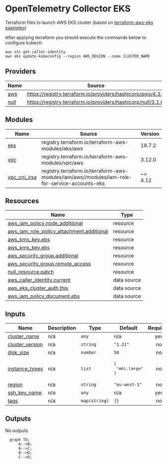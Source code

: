# OpenTelemetry Collector EKS

Terraform files to launch AWS EKS cluster (based on
[terraform-aws-eks examples](https://github.com/terraform-aws-modules/terraform-aws-eks/tree/v18.7.2/examples/eks_managed_node_group))

After applying terraform you should execute the commands below to configure kubectl:

```shell
aws sts get-caller-identity
aws eks update-kubeconfig --region AWS_REGION --name CLUSTER_NAME
```


## Providers

| Name | Source                                                     | Version |
|------|------------------------------------------------------------|---------|
| <a name="provider_aws"></a> [aws](#provider\_aws) | https://registry.terraform.io/providers/hashicorp/aws/4.3.0 | 4.3.0   |
| <a name="provider_null"></a> [null](#provider\_null) | https://registry.terraform.io/providers/hashicorp/null/3.1.0|  3.1.0  |

## Modules

| Name | Source | Version |
|------|--------|---------|
| <a name="module_eks"></a> [eks](#module\_eks) | registry.terraform.io/terraform-aws-modules/eks/aws | 18.7.2 |
| <a name="module_vpc"></a> [vpc](#module\_vpc) | registry.terraform.io/terraform-aws-modules/vpc/aws | 3.12.0 |
| <a name="module_vpc_cni_irsa"></a> [vpc\_cni\_irsa](#module\_vpc\_cni\_irsa) | registry.terraform.io/terraform-aws-modules/iam/aws//modules/iam-role-for-service-accounts-eks | ~> 4.12 |

## Resources

| Name | Type |
|------|------|
| [aws_iam_policy.node_additional](https://registry.terraform.io/providers/hashicorp/aws/latest/docs/resources/iam_policy) | resource |
| [aws_iam_role_policy_attachment.additional](https://registry.terraform.io/providers/hashicorp/aws/latest/docs/resources/iam_role_policy_attachment) | resource |
| [aws_kms_key.ebs](https://registry.terraform.io/providers/hashicorp/aws/latest/docs/resources/kms_key) | resource |
| [aws_kms_key.eks](https://registry.terraform.io/providers/hashicorp/aws/latest/docs/resources/kms_key) | resource |
| [aws_security_group.additional](https://registry.terraform.io/providers/hashicorp/aws/latest/docs/resources/security_group) | resource |
| [aws_security_group.remote_access](https://registry.terraform.io/providers/hashicorp/aws/latest/docs/resources/security_group) | resource |
| [null_resource.patch](https://registry.terraform.io/providers/hashicorp/null/latest/docs/resources/resource) | resource |
| [aws_caller_identity.current](https://registry.terraform.io/providers/hashicorp/aws/latest/docs/data-sources/caller_identity) | data source |
| [aws_eks_cluster_auth.this](https://registry.terraform.io/providers/hashicorp/aws/latest/docs/data-sources/eks_cluster_auth) | data source |
| [aws_iam_policy_document.ebs](https://registry.terraform.io/providers/hashicorp/aws/latest/docs/data-sources/iam_policy_document) | data source |

## Inputs

| Name | Description | Type | Default | Required |
|------|-------------|------|---------|:--------:|
| <a name="input_cluster_name"></a> [cluster\_name](#input\_cluster\_name) | n/a | `any` | n/a | yes |
| <a name="input_cluster_version"></a> [cluster\_version](#input\_cluster\_version) | n/a | `string` | `"1.21"` | no |
| <a name="input_disk_size"></a> [disk\_size](#input\_disk\_size) | n/a | `number` | `50` | no |
| <a name="input_instance_types"></a> [instance\_types](#input\_instance\_types) | n/a | `list` | <pre>[<br>  "m6i.large"<br>]</pre> | no |
| <a name="input_region"></a> [region](#input\_region) | n/a | `string` | `"eu-west-1"` | no |
| <a name="input_ssh_key_name"></a> [ssh\_key\_name](#input\_ssh\_key\_name) | n/a | `any` | n/a | yes |
| <a name="input_tags"></a> [tags](#input\_tags) | n/a | `map(string)` | `{}` | no |

## Outputs

No outputs.

```mermaid
  graph TD;
      A-->B;
      A-->C;
      B-->D;
      C-->D;
```
